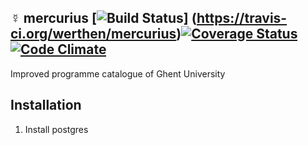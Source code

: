 ☿ mercurius [![Build Status](https://travis-ci.org/werthen/mercurius.svg?branch=master)] (https://travis-ci.org/werthen/mercurius)[![Coverage Status](https://coveralls.io/repos/github/werthen/mercurius/badge.svg?branch=master)](https://coveralls.io/github/werthen/mercurius?branch=master)[![Code Climate](https://codeclimate.com/github/werthen/mercurius/badges/gpa.svg)](https://codeclimate.com/github/werthen/mercurius)
---------

Improved programme catalogue of Ghent University

## Installation

1. Install postgres
